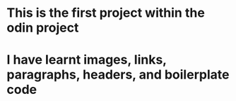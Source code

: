 # This is the first project within the odin project
# I have learnt images, links, paragraphs, headers, and boilerplate code